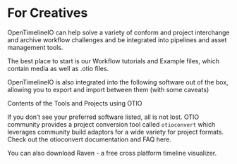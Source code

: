# For Creatives

OpenTimelineIO can help solve a variety of conform and project interchange and archive workflow challenges and be integrated into pipelines and asset management tools. 

The best place to start is our Workflow tutorials and Example files, which contain media as well as .otio files. 

OpenTimelineIO is also integrated into the following software out of the box, allowing you to export and import between them (with some caveats)

Contents of the Tools and Projects using OTIO

If you don’t see your preferred software listed, all is not lost. OTIO community provides a project conversion tool called `otioconvert` which leverages community build adaptors for a wide variety for project formats. Check out the otioconvert documentation and FAQ here.

You can also download Raven - a free cross platform timeline visualizer. 
